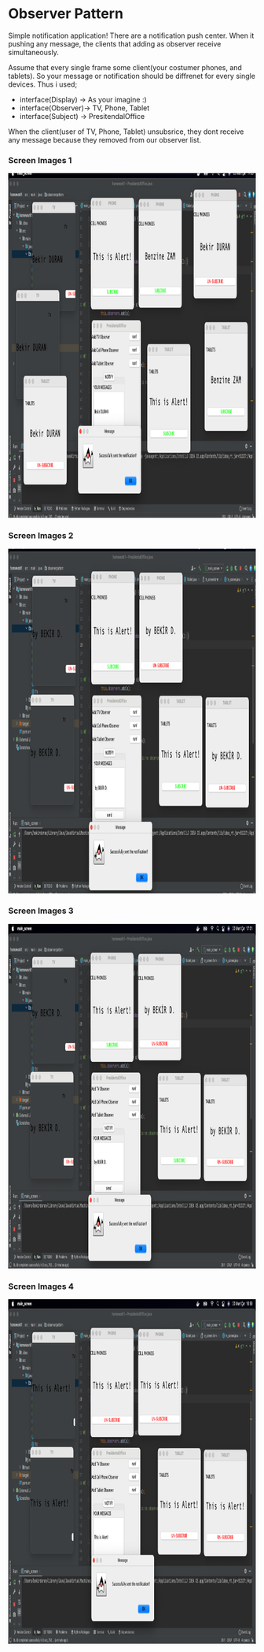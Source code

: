# Observer Pattern
Simple notification application!
There are a notification push center. When it pushing any message, the clients that adding as observer receive simultaneously.

Assume that every single frame some client(your costumer phones, and tablets). So your message or notification should be diffrenet for every single devices. Thus i used;


- interface(Display) -> As your imagine :)
- interface(Observer)-> TV, Phone, Tablet
- interface(Subject) -> PresitendalOffice

When the client(user of TV, Phone, Tablet) unsubsrice, they dont receive any message because they removed from our observer list.

### Screen Images 1

<img src= /src/screenshots/ss1.png width="950" height="700" >




### Screen Images 2

<img src=/src/screenshots/ss2.png width="950" height="700" >




### Screen Images 3

<img src=/src/screenshots/ss3.png width="950" height="700" >




### Screen Images 4

<img src=/src/screenshots/ss4.png width="950" height="700" >
